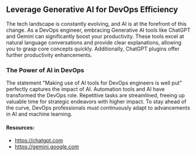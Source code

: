 ## Leverage Generative AI for DevOps Efficiency
The tech landscape is constantly evolving, and AI is at the forefront of this change. As a DevOps engineer, embracing Generative AI tools like ChatGPT and Gemini can significantly boost your productivity. These tools excel at natural language conversations and provide clear explanations, allowing you to grasp core concepts quickly. Additionally, ChatGPT plugins offer further productivity enhancements.

### The Power of AI in DevOps
The statement "Making use of AI tools for DevOps engineers is well put" perfectly captures the impact of AI. Automation tools and AI have transformed the DevOps role. Repetitive tasks are streamlined, freeing up valuable time for strategic endeavors with higher impact. To stay ahead of the curve, DevOps professionals must continuously adapt to advancements in AI and machine learning.

#### Resources:
- https://chatgpt.com
- https://gemini.google.com
  
